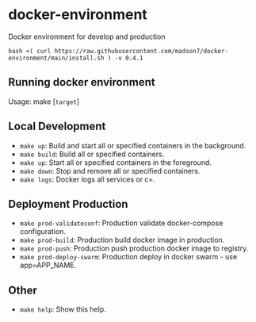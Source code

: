 # docker-environment
Docker environment for develop and production

```
bash <( curl https://raw.githubusercontent.com/madson7/docker-environment/main/install.sh ) -v 0.4.1
```

## Running docker environment

Usage: make [`target`]

## Local Development

- `make up`: Build and start all or specified containers in the background.
- `make build`: Build all or specified containers.
- `make up`: Start all or specified containers in the foreground.
- `make down`: Stop and remove all or specified containers.
- `make logs`: Docker logs all services or c=<name>.

## Deployment Production

- `make prod-validateconf`: Production validate docker-compose configuration.
- `make prod-build`: Production build docker image in production.
- `make prod-push`: Production push production docker image to registry.
- `make prod-deploy-swarm`: Production deploy in docker swarm - use app=APP_NAME.

## Other

- `make help`: Show this help.
